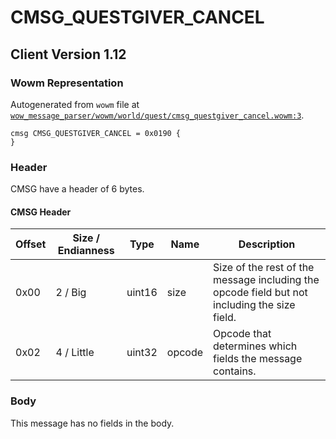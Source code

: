# CMSG_QUESTGIVER_CANCEL

## Client Version 1.12

### Wowm Representation

Autogenerated from `wowm` file at [`wow_message_parser/wowm/world/quest/cmsg_questgiver_cancel.wowm:3`](https://github.com/gtker/wow_messages/tree/main/wow_message_parser/wowm/world/quest/cmsg_questgiver_cancel.wowm#L3).
```rust,ignore
cmsg CMSG_QUESTGIVER_CANCEL = 0x0190 {
}
```
### Header

CMSG have a header of 6 bytes.

#### CMSG Header

| Offset | Size / Endianness | Type   | Name   | Description |
| ------ | ----------------- | ------ | ------ | ----------- |
| 0x00   | 2 / Big           | uint16 | size   | Size of the rest of the message including the opcode field but not including the size field.|
| 0x02   | 4 / Little        | uint32 | opcode | Opcode that determines which fields the message contains.|

### Body

This message has no fields in the body.

